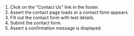 1. Click on the "Contact Us" link in the footer.
2. Assert the contact page loads or a contact form appears.
3. Fill out the contact form with test details.
4. Submit the contact form.
5. Assert a confirmation message is displayed.